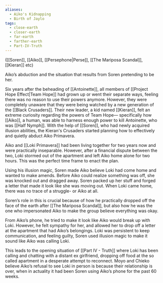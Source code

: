 ```yaml
---
aliases:
  - Aiko's Kidnapping
  - Birth of Jaylo
tags:
  - close-earth
  - closer-earth
  - far-earth
  - farther-earth
  - Part-IV-Truth
---
```

([[Soren]], [[Aiko]], [[Persephone|Perse]], [[The Mariposa Scandal]], [[Kieran]] etc)

Aiko’s abduction and the situation that results from Soren pretending to be her.

Six years after the beheading of [[Antoinette]], all members of [[Project Hope Effect|Team Hope]] had grown up or went their separate ways, feeling there was no reason to use their powers anymore. However, they were completely unaware that they were being watched by a new generation of the [[Black Crusaders]]. Their new leader, a kid named [[Kieran]], felt an extreme curiosity regarding the powers of Team Hope— specifically how [[Aiko]], a human, was able to harness enough power to kill Antoinette, who was [[Half Nymph]]. With the help of [[Soren]], who had newly acquired illusion abilities, the Kieran's Crusaders started planning how to effectively and quietly abduct Aiko Primavera. 

Aiko and [[Loki Primavera]] had been living together for two years now and were practically inseparable. However, after a financial dispute between the two, Loki stormed out of the apartment and left Aiko home alone for two hours. This was the perfect time frame to enact the plan. 

Using his illusion magic, Soren made Aiko believe Loki had come home and wanted to make amends. Before Aiko could realize something was off, she was knocked out and dragged away. Soren packed up her stuff and forged a letter that made it look like she was moving out. When Loki came home, there was no trace of a struggle- or Aiko at all.

Soren’s role in this is crucial because of how he practically dropped off the face of the earth after [[The Mariposa Scandal]], but also how he was the one who impersonated Aiko to make the group believe everything was okay. 

From Aiko’s phone, he tried to make it look like Aiko would break up with Loki. However, he felt sympathy for her, and allowed her to drop off a letter at the apartment that had Aiko’s belongings. Loki was persistent to keep communication, and feeling guilty, Soren used illusion magic to make it sound like Aiko was calling Loki.

This leads to the opening situation of [[Part IV - Truth]] where Loki has been calling and chatting with a distant ex girlfriend, dropping off food at the so called apartment in a desperate attempt to reconnect. Moyo and Chieko believe Aiko’s refusal to see Loki in person is because their relationship is over, when in actuality it had been Soren using Aiko’s phone for the past 60 weeks. 
